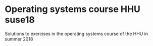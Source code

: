 # Operating systems course HHU suse18
Solutions to exercises in the operating systems course of the HHU in summer 2018
